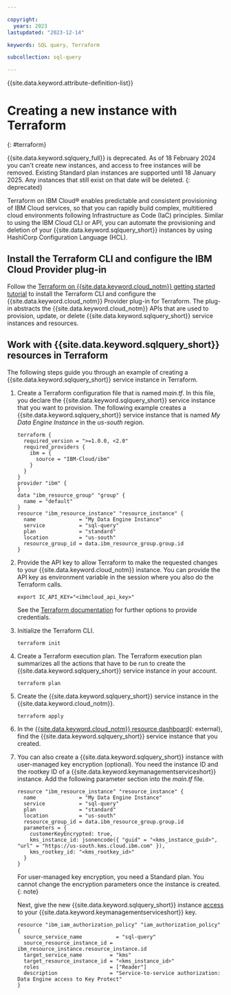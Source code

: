 ```yaml
---

copyright:
  years: 2023
lastupdated: "2023-12-14"

keywords: SQL query, Terraform

subcollection: sql-query

---
```


{{site.data.keyword.attribute-definition-list}}

# Creating a new instance with Terraform
{: #terraform}

{{site.data.keyword.sqlquery_full}} is deprecated. As of 18 February 2024 you can't create new instances, and access to free instances will be removed. Existing Standard plan instances are supported until 18 January 2025. Any instances that still exist on that date will be deleted.
{: deprecated}

Terraform on IBM Cloud® enables predictable and consistent provisioning of IBM Cloud services, so that you can rapidly build complex, multitiered cloud environments following Infrastructure as Code (IaC) principles. Similar to using the IBM Cloud CLI or API, you can automate the provisioning and deletion of your {{site.data.keyword.sqlquery_short}} instances by using HashiCorp Configuration Language (HCL).

## Install the Terraform CLI and configure the IBM Cloud Provider plug-in

Follow the [Terraform on {{site.data.keyword.cloud_notm}} getting started tutorial](/docs/ibm-cloud-provider-for-terraform?topic=ibm-cloud-provider-for-terraform-getting-started) to install the Terraform CLI and configure the {{site.data.keyword.cloud_notm}} Provider plug-in for Terraform. The plug-in abstracts the {{site.data.keyword.cloud_notm}} APIs that are used to provision, update, or delete {{site.data.keyword.sqlquery_short}} service instances and resources.

## Work with {{site.data.keyword.sqlquery_short}} resources in Terraform

The following steps guide you through an example of creating a {{site.data.keyword.sqlquery_short}} service instance in Terraform.

1. Create a Terraform configuration file that is named *main.tf*. In this file, you declare the {{site.data.keyword.sqlquery_short}} service instance that you want to provision. The following example creates a {{site.data.keyword.sqlquery_short}} service instance that is named *My Data Engine Instance* in the *us-south* region.

    ```
    terraform {
      required_version = ">=1.0.0, <2.0"
      required_providers {
        ibm = {
          source = "IBM-Cloud/ibm"
        }
      }
    }
    provider "ibm" {
    }
    data "ibm_resource_group" "group" {
      name = "default"
    }
    resource "ibm_resource_instance" "resource_instance" {
      name              = "My Data Engine Instance"
      service           = "sql-query"
      plan              = "standard"
      location          = "us-south"
      resource_group_id = data.ibm_resource_group.group.id
    }
    ```


2. Provide the API key to allow Terraform to make the requested changes to your {{site.data.keyword.cloud_notm}} instance. You can provide the API key as environment variable in the session where you also do the Terraform calls.

    ```
    export IC_API_KEY="<ibmcloud_api_key>"
    ```

    See the [Terraform documentation](/docs/ibm-cloud-provider-for-terraform?topic=ibm-cloud-provider-for-terraform-about) for further options to provide credentials.


3. Initialize the Terraform CLI. 

    ```
    terraform init
    ```

   
4. Create a Terraform execution plan. The Terraform execution plan summarizes all the actions that have to be run to create the {{site.data.keyword.sqlquery_short}} service instance in your account. 

    ```
    terraform plan
    ```


5. Create the {{site.data.keyword.sqlquery_short}} service instance in the {{site.data.keyword.cloud_notm}}.

    ```
    terraform apply
    ```


6. In the [{{site.data.keyword.cloud_notm}} resource dashboard](https://cloud.ibm.com/resources){: external}, find the {{site.data.keyword.sqlquery_short}} service instance that you created.
7. You can also create a {{site.data.keyword.sqlquery_short}} instance with user-managed key encryption (optional). You need the instance ID and the rootkey ID of a {{site.data.keyword.keymanagementserviceshort}} instance. Add the following parameter section into the *main.tf* file.

    ```
    resource "ibm_resource_instance" "resource_instance" {
      name              = "My Data Engine Instance"
      service           = "sql-query"
      plan              = "standard"
      location          = "us-south"
      resource_group_id = data.ibm_resource_group.group.id
      parameters = {
        customerKeyEncrypted: true,
        kms_instance_id: jsonencode({ "guid" = "<kms_instance_guid>", "url" = "https://us-south.kms.cloud.ibm.com" }),
        kms_rootkey_id: "<kms_rootkey_id>"
      }
    }
    ```

    For user-managed key encryption, you need a Standard plan. You cannot change the encryption parameters once the instance is created. 
    {: note}

    Next, give the new {{site.data.keyword.sqlquery_short}} instance [access](/docs/account?topic=account-serviceauth) to your {{site.data.keyword.keymanagementserviceshort}} key.

    ```
    resource "ibm_iam_authorization_policy" "iam_authorization_policy" {
      source_service_name           = "sql-query"
      source_resource_instance_id = ibm_resource_instance.resource_instance.id
      target_service_name         = "kms"
      target_resource_instance_id = "<kms_instance_id>"
      roles                       = ["Reader"]
      description                 = "Service-to-service authorization: Data Engine access to Key Protect"
    }
    ```

